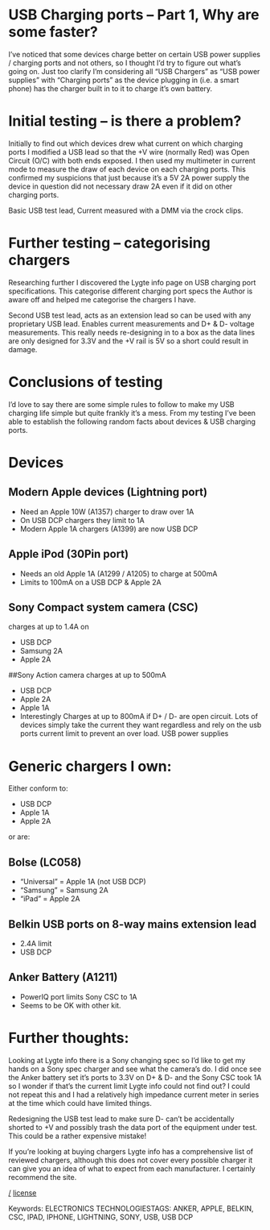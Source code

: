 USB Charging ports – Part 1, Why are some faster?
===
I’ve noticed that some devices charge better on certain USB power supplies / charging ports and not others, so I thought I’d try to figure out what’s going on. Just too clarify I’m considering all “USB Chargers” as “USB power supplies” with “Charging ports” as the device plugging in (i.e. a smart phone) has the charger built in to it to charge it’s own battery.

# Initial testing – is there a problem?
Initially to find out which devices drew what current on which charging ports I modified a USB lead so that the +V wire (normally Red) was Open Circuit (O/C) with both ends exposed. I then used my multimeter in current mode to measure the draw of each device on each charging ports. This confirmed my suspicions that just because it’s a 5V 2A power supply the device in question did not necessary draw 2A even if it did on other charging ports.


Basic USB test lead, Current measured with a DMM via the crock clips.

# Further testing – categorising chargers
Researching further I discovered the Lygte info page on USB charging port specifications. This categorise different charging port specs the Author is aware off and helped me categorise the chargers I have.

Second USB test lead, acts as an extension lead so can be used with any proprietary USB lead. Enables current measurements and D+ & D- voltage measurements. This really needs re-designing in to a box as the data lines are only designed for 3.3V and the +V rail is 5V so a short could result in damage.

# Conclusions of testing
I’d love to say there are some simple rules to follow to make my USB charging life simple but quite frankly it’s a mess. From my testing I’ve been able to establish the following random facts about devices & USB charging ports.

# Devices

## Modern Apple devices (Lightning port)
* Need an Apple 10W (A1357) charger to draw over 1A
* On USB DCP chargers they limit to 1A
* Modern Apple 1A chargers (A1399) are now USB DCP

## Apple iPod (30Pin port)
* Needs an old Apple 1A (A1299 / A1205) to charge at 500mA
* Limits to 100mA on a USB DCP & Apple 2A

## Sony Compact system camera (CSC)
charges at up to 1.4A on 
* USB DCP
* Samsung 2A
* Apple 2A

##Sony Action camera
charges at up to 500mA
* USB DCP
* Apple 2A
* Apple 1A
* Interestingly Charges at up to 800mA if D+ / D- are open circuit.
Lots of devices simply take the current they want regardless and rely on the usb ports current limit to prevent an over load.
USB power supplies

# Generic chargers I own:
Either conform to:
* USB DCP
* Apple 1A
* Apple 2A

or are:

## Bolse (LC058)
* “Universal” = Apple 1A (not USB DCP)
* “Samsung” = Samsung 2A
* “iPad” = Apple 2A

## Belkin USB ports on 8-way mains extension lead
* 2.4A limit
* USB DCP

## Anker Battery (A1211)
* PowerIQ port limits Sony CSC to 1A
* Seems to be OK with other kit.

# Further thoughts:
Looking at Lygte info there is a Sony changing spec so I’d like to get my hands on a Sony spec charger and see what the camera’s do. I did once see the Anker battery set it’s ports to 3.3V on D+ & D- and the Sony CSC took 1A so I wonder if that’s the current limit Lygte info could not find out? I could not repeat this and I had a relatively high impedance current meter in series at the time which could have limited things.

Redesigning the USB test lead to make sure D- can’t be accidentally shorted to +V and possibly trash the data port of the equipment under test. This could be a rather expensive mistake!

If you’re looking at buying chargers Lygte info has a comprehensive list of reviewed chargers, although this does not cover every possible charger it can give you an idea of what to expect from each manufacturer. I certainly recommend the site.

[/](/)
[license](/LICENSE)

Keywords: ELECTRONICS TECHNOLOGIESTAGS: ANKER, APPLE, BELKIN, CSC, IPAD, IPHONE, LIGHTNING, SONY, USB, USB DCP